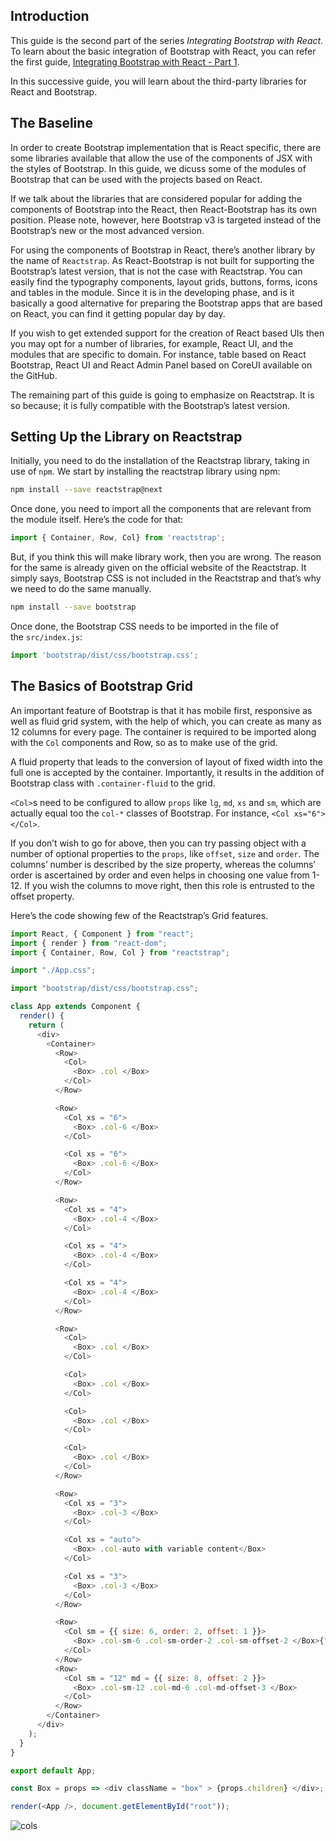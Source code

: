 ## Introduction
This guide is the second part of the series _Integrating Bootstrap with React_. To learn about the basic integration of Bootstrap with React, you can refer the first guide, [Integrating Bootstrap with React - Part 1]().

In this successive guide, you will learn about the third-party libraries for React and Bootstrap.


## The Baseline
In order to create Bootstrap implementation that is React specific, there are some libraries available that allow the use of the components of JSX with the styles of Bootstrap. In this guide, we dicuss some of the modules of Bootstrap that can be used with the projects based on React. 

If we talk about the libraries that are considered popular for adding the components of Bootstrap into the React, then React-Bootstrap has its own position. Please note, however, here Bootstrap v3 is targeted instead of the Bootstrap’s new or the most advanced version.

For using the components of Bootstrap in React, there’s another library by the name of `Reactstrap`. As React-Bootstrap is not built for supporting the Bootstrap’s latest version, that is not the case with Reactstrap. You can easily find the typography components, layout grids, buttons, forms, icons and tables in the module. Since it is in the developing phase, and is it basically a good alternative for preparing the Bootstrap apps that are based on React, you can find it getting popular day by day. 

If you wish to get extended support for the creation of React based UIs then you may opt for a number of libraries, for example, React UI, and the modules that are specific to domain. For instance, table based on React Bootstrap, React UI and React Admin Panel based on CoreUI available on the GitHub.

The remaining part of this guide is going to emphasize on Reactstrap. It is so because; it is fully compatible with the Bootstrap’s latest version.

## Setting Up the Library on Reactstrap

Initially, you need to do the installation of the Reactstrap library, taking in use of `npm`. We start by installing the reactstrap library using npm:


```sh
npm install --save reactstrap@next
```

Once done, you need to import all the components that are relevant from the module itself. Here’s the code for that:


```javascript
import { Container, Row, Col} from 'reactstrap';
```

But, if you think this will make library work, then you are wrong. The reason for the same is already given on the official website of the Reactstrap. It simply says, Bootstrap CSS is not included in the Reactstrap and that’s why we need to do the same manually.


```sh
npm install --save bootstrap
```

Once done, the Bootstrap CSS needs to be imported in the file of the `src/index.js`:


```javascript
import 'bootstrap/dist/css/bootstrap.css';
```

## The Basics of Bootstrap Grid

An important feature of Bootstrap is that it has mobile first, responsive as well as fluid grid system, with the help of which, you can create as many as 12 columns for every page. The container is required to be imported along with the `Col` components and Row, so as to make use of the grid. 

A fluid property that leads to the conversion of layout of fixed width into the full one is accepted by the container. Importantly, it results in the addition of Bootstrap class with `.container-fluid` to the grid. 

`<Col>`s  need to be configured to allow `props` like `lg`, `md`, `xs` and `sm`, which are actually equal too the `col-*` classes of Bootstrap. For instance, `<Col xs="6"> </Col>`.

If you don’t wish to go for above, then you can try passing object with a number of optional properties to the `props`, like `offset`, `size` and `order`. The columns’ number is described by the size property, whereas the columns’ order is ascertained by order and even helps in choosing one value from 1-12. If you wish the columns to move right, then this role is entrusted to the offset property.

Here’s the code showing few of the Reactstrap’s Grid features.


```javascript
import React, { Component } from "react";
import { render } from "react-dom";
import { Container, Row, Col } from "reactstrap";

import "./App.css";

import "bootstrap/dist/css/bootstrap.css";

class App extends Component {
  render() {
    return (
      <div>
        <Container>
          <Row>
            <Col>
              <Box> .col </Box>
            </Col>
          </Row>

          <Row>
            <Col xs = "6">
              <Box> .col-6 </Box>
            </Col>

            <Col xs = "6">
              <Box> .col-6 </Box>
            </Col>
          </Row>

          <Row>
            <Col xs = "4">
              <Box> .col-4 </Box>
            </Col>

            <Col xs = "4">
              <Box> .col-4 </Box>
            </Col>

            <Col xs = "4">
              <Box> .col-4 </Box>
            </Col>
          </Row>

          <Row>
            <Col>
              <Box> .col </Box>
            </Col>

            <Col>
              <Box> .col </Box>
            </Col>

            <Col>
              <Box> .col </Box>
            </Col>

            <Col>
              <Box> .col </Box>
            </Col>
          </Row>

          <Row>
            <Col xs = "3">
              <Box> .col-3 </Box>
            </Col>

            <Col xs = "auto">
              <Box> .col-auto with variable content</Box>
            </Col>

            <Col xs = "3">
              <Box> .col-3 </Box>
            </Col>
          </Row>

          <Row>
            <Col sm = {{ size: 6, order: 2, offset: 1 }}>
              <Box> .col-sm-6 .col-sm-order-2 .col-sm-offset-2 </Box>{" "}
            </Col>
          </Row>
          <Row>
            <Col sm = "12" md = {{ size: 8, offset: 2 }}>
              <Box> .col-sm-12 .col-md-6 .col-md-offset-3 </Box>
            </Col>
          </Row>
        </Container>
      </div>
    );
  }
}

export default App;

const Box = props => <div className = "box" > {props.children} </div>;

render(<App />, document.getElementById("root"));
```

![cols](https://i.imgur.com/ytvWTal.png)

